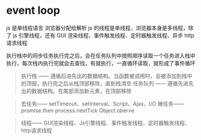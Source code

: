 # event loop

js 是单线程语言
浏览器分配给解析 js 的线程是单线程，浏览器本身是多线程，除了 js 引擎线程，还有 GUI 渲染线程、事件触发线程、定时器触发线程、异步 http 请求线程

执行栈中的同步任务执行完之后，会在任务队列中按照顺序读取一个任务进入栈中执行，每次栈内执行完就会去查找，有就执行，一直循环读取，就形成了事件循环



>执行栈 —— 遵循后进先出的数据结构。当函数被调用时，会被添加到栈中的顶部，执行完之后从栈顶部移除，直到栈清空
>任务队列 —— 遵循先进先出的数据结构。在尾部添加新元素，在顶部移除

> 宏任务—— setTimeout、setInterval、Script、Ajax、I/O
> 微任务—— promise.then  process.nextTick  Object.oberve

> 线程—— GUI渲染线程、Js引擎线程、事件触发线程、定时器触发线程、http请求线程